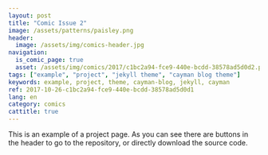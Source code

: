 ```yaml
---
layout: post
title: "Comic Issue 2"
image: /assets/patterns/paisley.png
header:
  image: /assets/img/comics-header.jpg
navigation:
  is_comic_page: true
  asset: /assets/img/comics/2017/c1bc2a94-fce9-440e-bcdd-38578ad5d0d2.png
tags: ["example", "project", "jekyll theme", "cayman blog theme"]
keywords: example, project, theme, cayman-blog, jekyll, cayman 
ref: 2017-10-26-c1bc2a94-fce9-440e-bcdd-38578ad5d0d1
lang: en
category: comics
cattitle: true
---
```

This is an example of a project page. As you can see there are buttons in the header to go to the repository, or directly download the source code.
